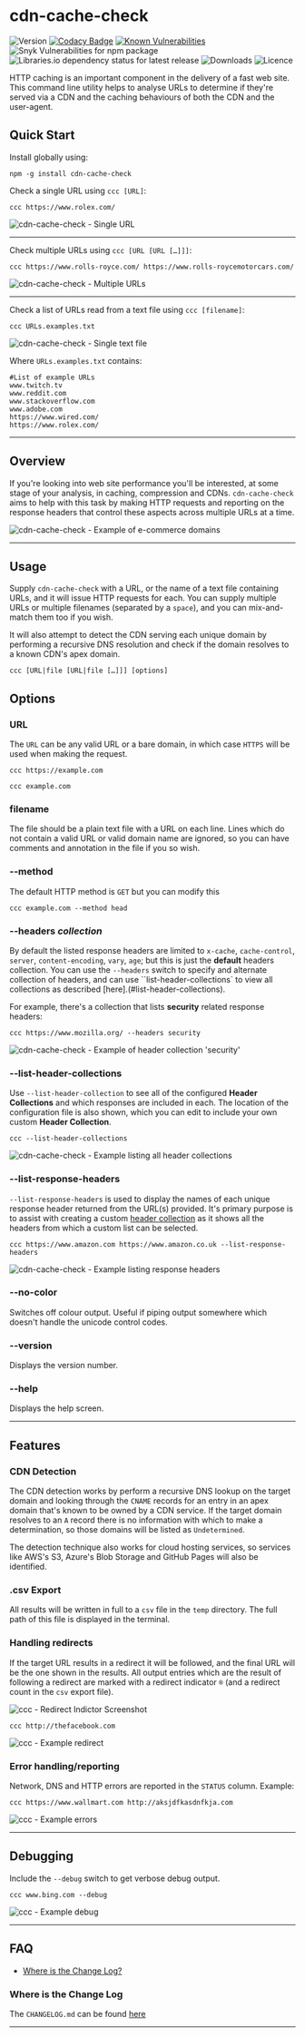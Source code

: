 # cdn-cache-check

![Version](https://img.shields.io/npm/v/cdn-cache-check.svg?style=plastic)
[![Codacy Badge](https://app.codacy.com/project/badge/Grade/9036b897af074a8ba94d5a22e24e5680)](https://www.codacy.com?utm_source=bitbucket.org&amp;utm_medium=referral&amp;utm_content=MarkSMurphy/cdn-cache-check&amp;utm_campaign=Badge_Grade)
[![Known Vulnerabilities](https://snyk.io/test/npm/cdn-cache-check/1.0.0/badge.svg)](https://snyk.io/test/npm/cdn-cache-check/1.0.0)
![Snyk Vulnerabilities for npm package](https://img.shields.io/snyk/vulnerabilities/npm/cdn-cache-check?style=plastic)
![Libraries.io dependency status for latest release](https://img.shields.io/librariesio/release/npm/cdn-cache-check.svg?style=plastic)
![Downloads](https://img.shields.io/npm/dm/cdn-cache-check.svg?style=plastic)
![Licence](https://img.shields.io/npm/l/cdn-cache-check.svg?style=plastic)

HTTP caching is an important component in the delivery of a fast web site. This command line utility helps to analyse URLs to determine if they're served via a CDN and the caching behaviours of both the CDN and the user-agent.

## Quick Start

Install globally using:

```text
npm -g install cdn-cache-check
```

Check a single URL using `ccc [URL]`:

```text
ccc https://www.rolex.com/
```

![cdn-cache-check - Single URL](https://marksmurphy.github.io/img/ccc.single.url.gif)

---
Check multiple URLs using `ccc [URL [URL […]]]`:

```text
ccc https://www.rolls-royce.com/ https://www.rolls-roycemotorcars.com/
```

![cdn-cache-check - Multiple URLs](https://marksmurphy.github.io/img/ccc.multiple.urls.gif)

---
Check a list of URLs read from a text file using `ccc [filename]`:

```text
ccc URLs.examples.txt
```

![cdn-cache-check - Single text file](https://marksmurphy.github.io/img/ccc.single.file.gif)

Where `URLs.examples.txt` contains:

```text
#List of example URLs
www.twitch.tv
www.reddit.com
www.stackoverflow.com
www.adobe.com
https://www.wired.com/
https://www.rolex.com/
```

---

## Overview

If you're looking into web site performance you'll be interested, at some stage of your analysis, in caching, compression and CDNs. `cdn-cache-check` aims to help with this task by making HTTP requests and reporting on the response headers that control these aspects across multiple URLs at a time.

![cdn-cache-check - Example of e-commerce domains](https://marksmurphy.github.io/img/ccc.example.ecommerce.gif)

---

## Usage

Supply `cdn-cache-check` with a URL, or the name of a text file containing URLs, and it will issue HTTP requests for each. You can supply multiple URLs or multiple filenames (separated by a `space`), and you can mix-and-match them too if you wish.

It will also attempt to detect the CDN serving each unique domain by performing a recursive DNS resolution and check if the domain resolves to a known CDN's apex domain.

```text
ccc [URL|file [URL|file […]]] [options]
```

## Options

### URL

The `URL` can be any valid URL or a bare domain, in which case `HTTPS` will be used when making the request.

```text
ccc https://example.com
```

```text
ccc example.com
```

### filename

The file should be a plain text file with a URL on each line. Lines which do not contain a valid URL or valid domain name are ignored, so you can have comments and annotation in the file if you so wish.

### --method

The default HTTP method is `GET` but you can modify this

```text
ccc example.com --method head
```

### --headers *collection*

By default the listed response headers are limited to `x-cache`, `cache-control`, `server`, `content-encoding`, `vary`, `age`; but this is just the **default** headers collection. You can use the `--headers` switch to specify and alternate collection of headers, and can use ``list-header-collections` to view all collections as described [here].(#list-header-collections).

For example, there's a collection that lists **security** related response headers:

```text
ccc https://www.mozilla.org/ --headers security
```

![cdn-cache-check - Example of header collection 'security'](https://marksmurphy.github.io/img/ccc.example.header.security.gif)

### --list-header-collections

Use `--list-header-collection` to see all of the configured **Header Collections** and which responses are included in each. The location of the configuration file is also shown, which you can edit to include your own custom **Header Collection**.

```text
ccc --list-header-collections
```

![cdn-cache-check - Example listing all header collections](https://marksmurphy.github.io/img/ccc.example.list-header-collections.gif)

### --list-response-headers

`--list-response-headers` is used to display the names of each unique response header returned from the URL(s) provided. It's primary purpose is to assist with creating a custom [header collection](#--list-header-collection) as it shows all the headers from which a custom list can be selected.

```text
ccc https://www.amazon.com https://www.amazon.co.uk --list-response-headers
```

![cdn-cache-check - Example listing response headers](https://marksmurphy.github.io/img/ccc.example.list-response-headers.gif)

### --no-color

Switches off colour output.  Useful if piping output somewhere which doesn't handle the unicode control codes.

### --version

Displays the version number.

### --help

Displays the help screen.

---

## Features

### CDN Detection

The CDN detection works by perform a recursive DNS lookup on the target domain and looking through the `CNAME` records for an entry in an apex domain that's known to be owned by a CDN service. If the target domain resolves to an `A` record there is no information with which to make a determination, so those domains will be listed as `Undetermined`.

The detection technique also works for cloud hosting services, so services like AWS's S3, Azure's Blob Storage and GitHub Pages will also be identified.

### .csv Export

All results will be written in full to a `csv` file in the `temp` directory. The full path of this file is displayed in the terminal.

### Handling redirects

If the target URL results in a redirect it will be followed, and the final URL will be the one shown in the results. All output entries which are the result of following a redirect are marked with a redirect indicator `®` (and a redirect count in the `csv` export file).

![ccc - Redirect Indictor Screenshot](https://marksmurphy.github.io/img/ccc.example.redirect.png)

```text
ccc http://thefacebook.com
```

![ccc - Example redirect](https://marksmurphy.github.io/img/ccc.example.redirect.gif)

### Error handling/reporting

Network, DNS and HTTP errors are reported in the `STATUS` column.
Example:

```text
ccc https://www.wallmart.com http://aksjdfkasdnfkja.com
```

![ccc - Example errors](https://marksmurphy.github.io/img/ccc.example.errors.gif)

---

## Debugging

Include the `--debug` switch to get verbose debug output.

```text
ccc www.bing.com --debug
```

![ccc - Example debug](https://marksmurphy.github.io/img/ccc.example.debug.gif)

---

## FAQ

* [Where is the Change Log?](#where-is-the-change-log)

### Where is the Change Log

The `CHANGELOG.md` can be found [here](./CHANGELOG.md)

---
